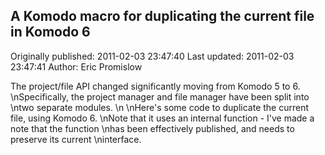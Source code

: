 ## A Komodo macro for duplicating the current file in Komodo 6 
Originally published: 2011-02-03 23:47:40 
Last updated: 2011-02-03 23:47:41 
Author: Eric Promislow 
 
The project/file API changed significantly moving from Komodo 5 to 6.\nSpecifically, the project manager and file manager have been split into\ntwo separate modules.\n\nHere's some code to duplicate the current file, using Komodo 6.\nNote that it uses an internal function - I've made a note that the function\nhas been effectively published, and needs to preserve its current\ninterface.